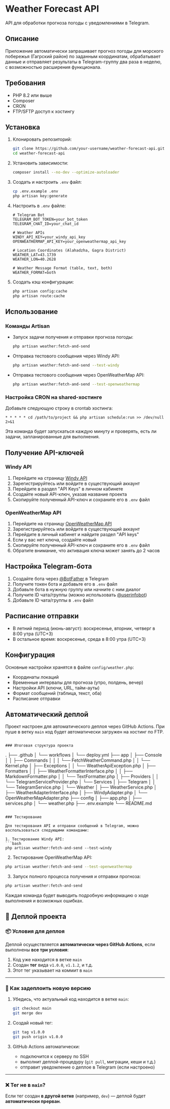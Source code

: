 # Weather Forecast API

API для обработки прогноза погоды с уведомлениями в Telegram.

## Описание

Приложение автоматически запрашивает прогноз погоды для морского побережья (Гагрский район) по заданным координатам, обрабатывает данные и отправляет результаты в Telegram-группу два раза в неделю, с возможностью расширения функционала.

## Требования

- PHP 8.2 или выше
- Composer
- CRON
- FTP/SFTP доступ к хостингу

## Установка

1. Клонировать репозиторий:
   ```bash
   git clone https://github.com/your-username/weather-forecast-api.git
   cd weather-forecast-api
   ```

2. Установить зависимости:
   ```bash
   composer install --no-dev --optimize-autoloader
   ```

3. Создать и настроить `.env` файл:
   ```bash
   cp .env.example .env
   php artisan key:generate
   ```

4. Настроить в `.env` файле:
   ```
   # Telegram Bot
   TELEGRAM_BOT_TOKEN=your_bot_token
   TELEGRAM_CHAT_ID=your_chat_id

   # Weather APIs
   WINDY_API_KEY=your_windy_api_key
   OPENWEATHERMAP_API_KEY=your_openweathermap_api_key

   # Location Coordinates (Alahadzha, Gagra District)
   WEATHER_LAT=43.1739
   WEATHER_LON=40.2628

   # Weather Message Format (table, text, both)
   WEATHER_FORMAT=both
   ```

5. Создать кэш конфигурации:
   ```bash
   php artisan config:cache
   php artisan route:cache
   ```

## Использование

### Команды Artisan

- Запуск задачи получения и отправки прогноза погоды:
  ```bash
  php artisan weather:fetch-and-send
  ```

- Отправка тестового сообщения через Windy API:
  ```bash
  php artisan weather:fetch-and-send --test-windy
  ```

- Отправка тестового сообщения через OpenWeatherMap API:
  ```bash
  php artisan weather:fetch-and-send --test-openweathermap
  ```

### Настройка CRON на shared-хостинге

Добавьте следующую строку в crontab хостинга:

```
* * * * * cd /path/to/project && php artisan schedule:run >> /dev/null 2>&1
```

Эта команда будет запускаться каждую минуту и проверять, есть ли задачи, запланированные для выполнения.

## Получение API-ключей

### Windy API

1. Перейдите на страницу [Windy API](https://api.windy.com/)
2. Зарегистрируйтесь или войдите в существующий аккаунт
3. Перейдите в раздел "API Keys" в личном кабинете
4. Создайте новый API-ключ, указав название проекта
5. Скопируйте полученный API-ключ и сохраните его в `.env` файл

### OpenWeatherMap API

1. Перейдите на страницу [OpenWeatherMap API](https://openweathermap.org/api)
2. Зарегистрируйтесь или войдите в существующий аккаунт
3. Перейдите в личный кабинет и найдите раздел "API keys"
4. Если у вас нет ключа, создайте новый
5. Скопируйте полученный API-ключ и сохраните его в `.env` файл
6. Обратите внимание, что активация ключа может занять до 2 часов

## Настройка Telegram-бота

1. Создайте бота через [@BotFather](https://t.me/BotFather) в Telegram
2. Получите токен бота и добавьте его в `.env` файл
3. Добавьте бота в нужную группу или начните с ним диалог
4. Получите ID чата/группы (можно использовать [@userinfobot](https://t.me/userinfobot))
5. Добавьте ID чата/группы в `.env` файл

## Расписание отправки

- В летний период (июнь-август): воскресенье, вторник, четверг в 8:00 утра (UTC+3)
- В остальное время: воскресенье, среда в 8:00 утра (UTC+3)

## Конфигурация

Основные настройки хранятся в файле `config/weather.php`:

- Координаты локаций
- Временные интервалы для прогноза (утро, полдень, вечер)
- Настройки API (ключи, URL, тайм-ауты)
- Формат сообщений (таблица, текст, оба)
- Расписание отправки

## Автоматический деплой

Проект настроен для автоматического деплоя через GitHub Actions. При пуше в ветку `main` код будет автоматически загружен на хостинг по FTP.
```

### Итоговая структура проекта

```
.
├── .github
│   └── workflows
│       └── deploy.yml
├── app
│   ├── Console
│   │   ├── Commands
│   │   │   └── FetchWeatherCommand.php
│   │   └── Kernel.php
│   ├── Exceptions
│   │   └── WeatherApiException.php
│   ├── Formatters
│   │   ├── WeatherFormatterInterface.php
│   │   ├── MarkdownFormatter.php
│   │   └── TextFormatter.php
│   ├── Providers
│   │   └── TelegramServiceProvider.php
│   └── Services
│       ├── Telegram
│       │   └── TelegramService.php
│       └── Weather
│           ├── WeatherService.php
│           ├── WeatherAdapterInterface.php
│           ├── WindyAdapter.php
│           └── OpenWeatherMapAdapter.php
├── config
│   ├── app.php
│   ├── services.php
│   └── weather.php
├── .env.example
└── README.md
```

### Тестирование

Для тестирования API и отправки сообщений в Telegram, можно воспользоваться следующими командами:

1. Тестирование Windy API:
```bash
php artisan weather:fetch-and-send --test-windy
```

2. Тестирование OpenWeatherMap API:
```bash
php artisan weather:fetch-and-send --test-openweathermap
```

3. Запуск полного процесса получения и отправки прогноза:
```bash
php artisan weather:fetch-and-send
```

Каждая команда будет выводить подробную информацию о ходе выполнения и возможных ошибках.


## 🚀 Деплой проекта

### 📦 Условия для деплоя
Деплой осуществляется **автоматически через GitHub Actions**, если выполнены **все три условия**:

1. Код уже находится в ветке `main`  
2. Создан **тег** вида `v1.0.0`, `v1.1.2`, и т.д.  
3. Этот тег указывает на коммит в `main`

---

### 🔧 Как задеплоить новую версию

1. Убедись, что актуальный код находится в ветке `main`:

   ```bash
   git checkout main
   git merge dev
   ```

2. Создай новый тег:

   ```bash
   git tag v1.0.0
   git push origin v1.0.0
   ```

3. GitHub Actions автоматически:
   - подключится к серверу по SSH
   - выполнит деплой-процедуру (`git pull`, миграции, кеши и т.д.)
   - отправит уведомление о деплое в Telegram (если настроено)

---

### ❌ Тег не в `main`?

Если тег создан **в другой ветке** (например, `dev`) — деплой будет **автоматически прерван**.
